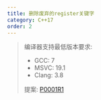 ```yaml
---
title: 删除废弃的register关键字
category: C++17
order: 2
---
```


> 编译器支持最低版本要求:
> * GCC: 7
> * MSVC: 19.1
> * Clang: 3.8
>
> 提案: [P0001R1](http://www.open-std.org/jtc1/sc22/wg21/docs/papers/2015/p0001r1.html)
